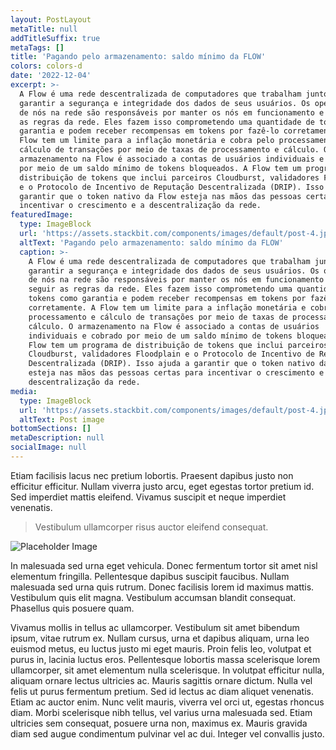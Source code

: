 ```yaml
---
layout: PostLayout
metaTitle: null
addTitleSuffix: true
metaTags: []
title: 'Pagando pelo armazenamento: saldo mínimo da FLOW'
colors: colors-d
date: '2022-12-04'
excerpt: >-
  A Flow é uma rede descentralizada de computadores que trabalham juntos para
  garantir a segurança e integridade dos dados de seus usuários. Os operadores
  de nós na rede são responsáveis ​​por manter os nós em funcionamento e seguir
  as regras da rede. Eles fazem isso comprometendo uma quantidade de tokens como
  garantia e podem receber recompensas em tokens por fazê-lo corretamente. A
  Flow tem um limite para a inflação monetária e cobra pelo processamento e
  cálculo de transações por meio de taxas de processamento e cálculo. O
  armazenamento na Flow é associado a contas de usuários individuais e cobrado
  por meio de um saldo mínimo de tokens bloqueados. A Flow tem um programa de
  distribuição de tokens que inclui parceiros Cloudburst, validadores Floodplain
  e o Protocolo de Incentivo de Reputação Descentralizada (DRIP). Isso ajuda a
  garantir que o token nativo da Flow esteja nas mãos das pessoas certas para
  incentivar o crescimento e a descentralização da rede.
featuredImage:
  type: ImageBlock
  url: 'https://assets.stackbit.com/components/images/default/post-4.jpeg'
  altText: 'Pagando pelo armazenamento: saldo mínimo da FLOW'
  caption: >-
    A Flow é uma rede descentralizada de computadores que trabalham juntos para
    garantir a segurança e integridade dos dados de seus usuários. Os operadores
    de nós na rede são responsáveis ​​por manter os nós em funcionamento e
    seguir as regras da rede. Eles fazem isso comprometendo uma quantidade de
    tokens como garantia e podem receber recompensas em tokens por fazê-lo
    corretamente. A Flow tem um limite para a inflação monetária e cobra pelo
    processamento e cálculo de transações por meio de taxas de processamento e
    cálculo. O armazenamento na Flow é associado a contas de usuários
    individuais e cobrado por meio de um saldo mínimo de tokens bloqueados. A
    Flow tem um programa de distribuição de tokens que inclui parceiros
    Cloudburst, validadores Floodplain e o Protocolo de Incentivo de Reputação
    Descentralizada (DRIP). Isso ajuda a garantir que o token nativo da Flow
    esteja nas mãos das pessoas certas para incentivar o crescimento e a
    descentralização da rede.
media:
  type: ImageBlock
  url: 'https://assets.stackbit.com/components/images/default/post-4.jpeg'
  altText: Post image
bottomSections: []
metaDescription: null
socialImage: null
---
```

Etiam facilisis lacus nec pretium lobortis. Praesent dapibus justo non efficitur efficitur. Nullam viverra justo arcu, eget egestas tortor pretium id. Sed imperdiet mattis eleifend. Vivamus suscipit et neque imperdiet venenatis.

> Vestibulum ullamcorper risus auctor eleifend consequat.

![Placeholder Image](https://assets.stackbit.com/components/images/default/post-4.jpeg)

In malesuada sed urna eget vehicula. Donec fermentum tortor sit amet nisl elementum fringilla. Pellentesque dapibus suscipit faucibus. Nullam malesuada sed urna quis rutrum. Donec facilisis lorem id maximus mattis. Vestibulum quis elit magna. Vestibulum accumsan blandit consequat. Phasellus quis posuere quam.

Vivamus mollis in tellus ac ullamcorper. Vestibulum sit amet bibendum ipsum, vitae rutrum ex. Nullam cursus, urna et dapibus aliquam, urna leo euismod metus, eu luctus justo mi eget mauris. Proin felis leo, volutpat et purus in, lacinia luctus eros. Pellentesque lobortis massa scelerisque lorem ullamcorper, sit amet elementum nulla scelerisque. In volutpat efficitur nulla, aliquam ornare lectus ultricies ac. Mauris sagittis ornare dictum. Nulla vel felis ut purus fermentum pretium. Sed id lectus ac diam aliquet venenatis. Etiam ac auctor enim. Nunc velit mauris, viverra vel orci ut, egestas rhoncus diam. Morbi scelerisque nibh tellus, vel varius urna malesuada sed. Etiam ultricies sem consequat, posuere urna non, maximus ex. Mauris gravida diam sed augue condimentum pulvinar vel ac dui. Integer vel convallis justo.